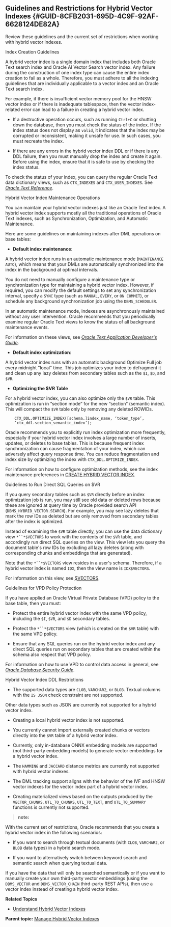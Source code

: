 ## Guidelines and Restrictions for Hybrid Vector Indexes {#GUID-8CFB2031-695D-4C9F-92AF-6628124DE82A}

Review these guidelines and the current set of restrictions when working with hybrid vector indexes.

Index Creation Guidelines

A hybrid vector index is a single domain index that includes both Oracle Text search index and Oracle AI Vector Search vector index. Any failure during the construction of one index type can cause the entire index creation to fail as a whole. Therefore, you must adhere to all the indexing guidelines that are individually applicable to a vector index and an Oracle Text search index.

For example, if there is insufficient vector memory pool for the HNSW vector index or if there is inadequate tablespace, then the vector index-related error can lead to a failure in creating a hybrid vector index.

  * If a destructive operation occurs, such as running `Ctrl+C` or shutting down the database, then you must check the status of the index. If the index status does not display as `valid`, it indicates that the index may be corrupted or inconsistent, making it unsafe for use. In such cases, you must recreate the index. 

  * If there are any errors in the hybrid vector index DDL or if there is any DDL failure, then you must manually drop the index and create it again. Before using the index, ensure that it is safe to use by checking the index status.




To check the status of your index, you can query the regular Oracle Text data dictionary views, such as `CTX_INDEXES` and `CTX_USER_INDEXES`. See [*Oracle Text Reference*](https://docs.oracle.com/pls/topic/lookup?ctx=en/database/oracle/oracle-database/23/vecse&id=CCREF-GUID-A3660501-A4A9-4EEE-9811-4229E93F7A9C). 

Hybrid Vector Index Maintenance Operations

You can maintain your hybrid vector indexes just like an Oracle Text index. A hybrid vector index supports mostly all the traditional operations of Oracle Text indexes, such as Synchronization, Optimization, and Automatic Maintenance.

Here are some guidelines on maintaining indexes after DML operations on base tables:

  * **Default index maintenance**: 

A hybrid vector index runs in an automatic maintenance mode (`MAINTENANCE AUTO`), which means that your DMLs are automatically synchronized into the index in the background at optimal intervals. 

You do not need to manually configure a maintenance type or synchronization type for maintaining a hybrid vector index. However, if required, you can modify the default settings to set any synchronization interval, specify a `SYNC` type (such as `MANUAL`, `EVERY`, or `ON COMMIT`), or schedule any background synchronization job using the `DBMS_SCHEDULER`. 

In an automatic maintenance mode, indexes are asynchronously maintained without any user intervention. Oracle recommends that you periodically examine regular Oracle Text views to know the status of all background maintenance events. 

For information on these views, see [*Oracle Text Application Developer's Guide*](https://docs.oracle.com/pls/topic/lookup?ctx=en/database/oracle/oracle-database/23/vecse&id=CCAPP-GUID-440A629A-F9A6-4303-84BD-02429CDA7D05). 

  * **Default index optimization**: 

A hybrid vector index runs with an automatic background Optimize Full job every midnight "local" time. This job optimizes your index to defragment it and clean up any lazy deletes from secondary tables such as the `$I`, `$D`, and `$VR`. 

  * **Optimizing the $VR Table**

For a hybrid vector index, you can also optimize only the `$VR` table. This optimization is run in “section mode” for the new “section” (semantic index). This will compact the `$VR` table only by removing any deleted ROWIDs. 
```
    CTX_DDL.OPTIMIZE_INDEX([schema.]index_name, ‘token_type’,
    ‘ctx_ddl.section_semantic_index’);
```
    

Oracle recommends you to explicitly run index optimization more frequently, especially if your hybrid vector index involves a large number of inserts, updates, or deletes to base tables. This is because frequent index synchronization can cause fragmentation of your index, which can adversely affect query response time. You can reduce fragmentation and index size by optimizing the index with `CTX_DDL.OPTIMIZE_INDEX`. 

For information on how to configure optimization methods, see the index maintenance preferences in [CREATE HYBRID VECTOR INDEX](create-hybrid-vector-index.md#GUID-22B07106-419E-4C55-B4E1-3FD691E033BC). 




Guidelines to Run Direct SQL Queries on $VR

If you query secondary tables such as `$VR` directly before an index optimization job is run, you may still see old data or deleted rows because these are ignored at query time by Oracle provided search API (`DBMS_HYBRID_VECTOR.SEARCH`). For example, you may see lazy deletes that mark the row IDs as deleted but are only removed from secondary tables after the index is optimized. 

Instead of examining the `$VR` table directly, you can use the data dictionary view `*``*$VECTORS` to work with the contents of the `$VR` table, and accordingly run direct SQL queries on the view. This view lets you query the document table's row IDs by excluding all lazy deletes (along with corresponding chunks and embeddings that are generated). 

Note that the `*``*$VECTORS` view resides in a user's schema. Therefore, if a hybrid vector index is named `IDX`, then the view name is `IDX$VECTORS`. 

For information on this view, see [$VECTORS](indexnamevectors.md#GUID-2B53FFD8-D2A4-469D-83B1-C653602FFAEE). 

Guidelines for VPD Policy Protection

If you have applied an Oracle Virtual Private Database (VPD) policy to the base table, then you must:

  * Protect the entire hybrid vector index with the same VPD policy, including the `$I`, `$VR`, and `$D` secondary tables. 

  * Protect the `*``*$VECTORS` view (which is created on the `$VR` table) with the same VPD policy. 

  * Ensure that any SQL queries run on the hybrid vector index and any direct SQL queries run on secondary tables that are created within the schema also respect that VPD policy. 




For information on how to use VPD to control data access in general, see [*Oracle Database Security Guide*](https://docs.oracle.com/pls/topic/lookup?ctx=en/database/oracle/oracle-database/23/vecse&id=DBSEG-GUID-06022729-9210-4895-BF04-6177713C65A7). 

Hybrid Vector Index DDL Restrictions

  * The supported data types are `CLOB`, `VARCHAR2`, or `BLOB`. Textual columns with the `IS JSON` check constraint are not supported. 

Other data types such as JSON are currently not supported for a hybrid vector index.

  * Creating a local hybrid vector index is not supported.

  * You currently cannot import externally created chunks or vectors directly into the `$VR` table of a hybrid vector index. 

  * Currently, only in-database ONNX embedding models are supported (not third-party embedding models) to generate vector embeddings for a hybrid vector index.

  * The `HAMMING` and `JACCARD` distance metrics are currently not supported with hybrid vector indexes. 

  * The DML tracking support aligns with the behavior of the IVF and HNSW vector indexes for the vector index part of a hybrid vector index.

  * Creating materialized views based on the outputs produced by the `VECTOR_CHUNKS`, `UTL_TO_CHUNKS`, `UTL_TO_TEXT`, and `UTL_TO_SUMMARY` functions is currently not supported. 




> **note:** 

With the current set of restrictions, Oracle recommends that you create a hybrid vector index in the following scenarios:

  * If you want to search through textual documents (with `CLOB`, `VARCHAR2`, or `BLOB` data types) in a hybrid search mode. 

  * If you want to alternatively switch between keyword search and semantic search when querying textual data.




If you have the data that will only be searched semantically or if you want to manually create your own third-party vector embeddings (using the `DBMS_VECTOR` and `DBMS_VECTOR_CHAIN` third-party REST APIs), then use a vector index instead of creating a hybrid vector index. 

**Related Topics**

  * [Understand Hybrid Vector Indexes](understand-hybrid-vector-indexes.md#GUID-28C18166-43BB-4D2C-B8B3-8127D3485578)



**Parent topic:** [Manage Hybrid Vector Indexes](manage-hybrid-vector-indexes.md)
